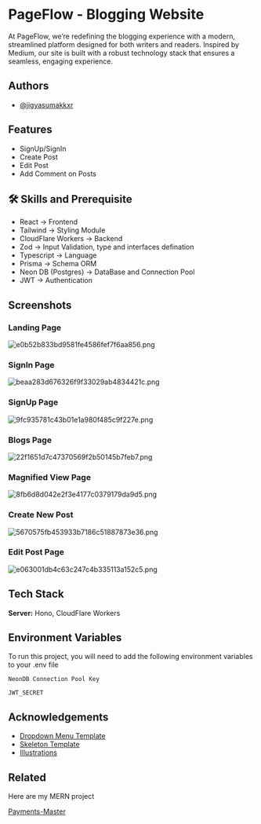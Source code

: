 
# PageFlow - Blogging Website

At PageFlow, we’re redefining the blogging experience with a modern, streamlined platform designed for both writers and readers. Inspired by Medium, our site is built with a robust technology stack that ensures a seamless, engaging experience.


## Authors

- [@jigyasumakkxr](https://github.com/jigyasumxkkxr)


## Features

- SignUp/SignIn
- Create Post
- Edit Post
- Add Comment on Posts


## 🛠 Skills and Prerequisite
- React -> Frontend
- Tailwind -> Styling Module
- CloudFlare Workers -> Backend
- Zod -> Input Validation, type and interfaces defination
- Typescript -> Language
- Prisma -> Schema ORM
- Neon DB (Postgres) -> DataBase and Connection Pool
- JWT -> Authentication



## Screenshots

### Landing Page
![e0b52b833bd9581fe4586fef7f6aa856.png](https://imgtr.ee/images/2024/08/12/e0b52b833bd9581fe4586fef7f6aa856.png)

### SignIn Page
![beaa283d676326f9f33029ab4834421c.png](https://imgtr.ee/images/2024/08/12/beaa283d676326f9f33029ab4834421c.png)

### SignUp Page
![9fc935781c43b01e1a980f485c9f227e.png](https://imgtr.ee/images/2024/08/12/9fc935781c43b01e1a980f485c9f227e.png)

### Blogs Page
![22f1651d7c47370569f2b50145b7feb7.png](https://imgtr.ee/images/2024/08/12/22f1651d7c47370569f2b50145b7feb7.png)

### Magnified View Page
![8fb6d8d042e2f3e4177c0379179da9d5.png](https://imgtr.ee/images/2024/08/12/8fb6d8d042e2f3e4177c0379179da9d5.png)

### Create New Post
![5670575fb453933b7186c51887873e36.png](https://imgtr.ee/images/2024/08/12/5670575fb453933b7186c51887873e36.png)

### Edit Post Page
![e063001db4c63c247c4b335113a152c5.png](https://imgtr.ee/images/2024/08/12/e063001db4c63c247c4b335113a152c5.png)



## Tech Stack


**Server:** Hono, CloudFlare Workers


## Environment Variables

To run this project, you will need to add the following environment variables to your .env file

`NeonDB Connection Pool Key`

`JWT_SECRET`


## Acknowledgements

 - [Dropdown Menu Template](https://nextui.org/docs/components/dropdown)
 - [Skeleton Template](https://nextui.org/docs/components/skeleton)
 - [Illustrations](https://www.figma.com/community/file/962312625136723705)



## Related

Here are my MERN project

[Payments-Master](https://payments-master.vercel.app/)

